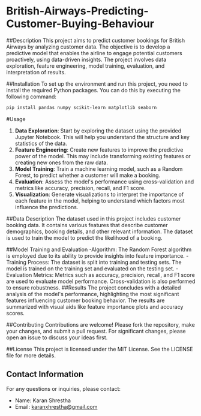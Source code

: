 # British-Airways-Predicting-Customer-Buying-Behaviour
##Description
This project aims to predict customer bookings for British Airways by analyzing customer data. The objective is to develop a predictive model that enables the airline to engage potential customers proactively, using data-driven insights. The project involves data exploration, feature engineering, model training, evaluation, and interpretation of results.

##Installation
To set up the environment and run this project, you need to install the required Python packages. You can do this by executing the following command:
```sh
pip install pandas numpy scikit-learn matplotlib seaborn


```

#Usage
1. **Data Exploration**: Start by exploring the dataset using the provided Jupyter Notebook. This will help you understand the structure and key statistics of the data.
2. **Feature Engineering**: Create new features to improve the predictive power of the model. This may include transforming existing features or creating new ones from the raw data.
3. **Model Training**: Train a machine learning model, such as a Random Forest, to predict whether a customer will make a booking.
4. **Evaluation**: Assess the model's performance using cross-validation and metrics like accuracy, precision, recall, and F1 score.
5. **Visualization**: Generate visualizations to interpret the importance of each feature in the model, helping to understand which factors most influence the predictions.


##Data Description
The dataset used in this project includes customer booking data. It contains various features that describe customer demographics, booking details, and other relevant information. The dataset is used to train the model to predict the likelihood of a booking.

##Model Training and Evaluation
-Algorithm: The Random Forest algorithm is employed due to its ability to provide insights into feature importance.
-Training Process: The dataset is split into training and testing sets. The model is trained on the training set and evaluated on the testing set.
-Evaluation Metrics: Metrics such as accuracy, precision, recall, and F1 score are used to evaluate model performance. Cross-validation is also performed to ensure robustness.
##Results
The project concludes with a detailed analysis of the model's performance, highlighting the most significant features influencing customer booking behavior. The results are summarized with visual aids like feature importance plots and accuracy scores.

##Contributing
Contributions are welcome! Please fork the repository, make your changes, and submit a pull request. For significant changes, please open an issue to discuss your ideas first.

##License
This project is licensed under the MIT License. See the LICENSE file for more details.

## Contact Information
For any questions or inquiries, please contact:
- Name: Karan Shrestha 	
- Email: karanxhrestha@gmail.com
